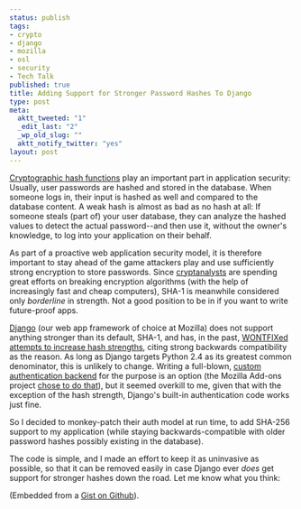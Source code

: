 ```yaml
--- 
status: publish
tags: 
- crypto
- django
- mozilla
- osl
- security
- Tech Talk
published: true
title: Adding Support for Stronger Password Hashes To Django
type: post
meta: 
  aktt_tweeted: "1"
  _edit_last: "2"
  _wp_old_slug: ""
  aktt_notify_twitter: "yes"
layout: post
---
```

<a href="http://en.wikipedia.org/wiki/Cryptographic_hash_function">Cryptographic hash functions</a> play an important part in application security: Usually, user passwords are hashed and stored in the database. When someone logs in, their input is hashed as well and compared to the database content. A weak hash is almost as bad as no hash at all: If someone steals (part of) your user database, they can analyze the hashed values to detect the actual password--and then use it, without the owner's knowledge, to log into your application on their behalf.

As part of a proactive web application security model, it is therefore important to stay ahead of the game attackers play and use sufficiently strong encryption to store passwords. Since <a href="http://en.wikipedia.org/wiki/Cryptanalysis">cryptanalysts</a> are spending great efforts on breaking encryption algorithms (with the help of increasingly fast and cheap computers), SHA-1 is meanwhile considered only <em>borderline</em> in strength. Not a good position to be in if you want to write future-proof apps.

<a href="http://djangoproject.com">Django</a> (our web app framework of choice at Mozilla) does not support anything stronger than its default, SHA-1, and has, in the past, <a href="http://code.djangoproject.com/ticket/5600">WONTFIXed attempts to increase hash strengths</a>, citing strong backwards compatibility as the reason. As long as Django targets Python 2.4 as its greatest common denominator, this is unlikely to change. Writing a full-blown, <a href="http://docs.djangoproject.com/en/dev/topics/auth/#writing-an-authentication-backend">custom authentication backend</a> for the purpose is an option (the Mozilla Add-ons project <a href="http://github.com/jbalogh/zamboni/blob/master/apps/users/models.py">chose to do that</a>),  but it seemed overkill to me, given that with the exception of the hash strength, Django's built-in authentication code works just fine.

So I decided to monkey-patch their auth model at run time, to add SHA-256 support to my application (while staying backwards-compatible with older password hashes possibly existing in the database).

The code is simple, and I made an effort to keep it as uninvasive as possible, so that it can be removed easily in case Django ever <em>does</em> get support for stronger hashes down the road. Let me know what you think:
<script src="http://gist.github.com/622519.js"> </script>
(Embedded from a <a href="http://gist.github.com/622519">Gist on Github</a>).
